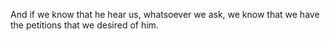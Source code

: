 And if we know that he hear us, whatsoever we ask, we know that we have the petitions that we desired of him.
